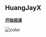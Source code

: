 <!-- 网站图标 -->
<!-- ![](data/media/.png) -->

## HuangJayX

[**开始阅读**](/README.md)



<!-- 背景图片 -->
<!-- ![](_media/.jpg) -->

<!-- 背景色 -->
![color](#f5f5f5)

